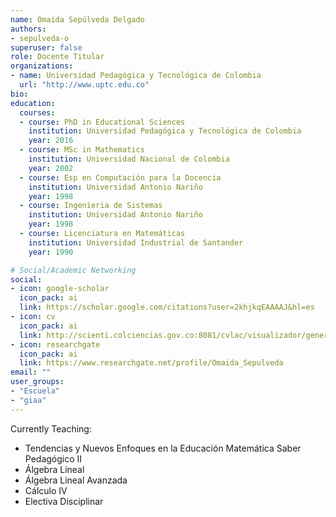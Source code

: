 ```yaml
---
name: Omaida Sepúlveda Delgado
authors:
- sepulveda-o
superuser: false
role: Docente Titular
organizations:
- name: Universidad Pedagógica y Tecnológica de Colombia
  url: "http://www.uptc.edu.co"
bio: 
education:
  courses:
  - course: PhD in Educational Sciences
    institution: Universidad Pedagógica y Tecnológica de Colombia
    year: 2016
  - course: MSc in Mathematics
    institution: Universidad Nacional de Colombia
    year: 2002
  - course: Esp en Computación para la Docencia
    institution: Universidad Antonio Nariño
    year: 1998
  - course: Ingenieria de Sistemas
    institution: Universidad Antonio Nariño
    year: 1998
  - course: Licenciatura en Matemáticas
    institution: Universidad Industrial de Santander
    year: 1990

# Social/Academic Networking
social:
- icon: google-scholar
  icon_pack: ai
  link: https://scholar.google.com/citations?user=2khjkqEAAAAJ&hl=es
- icon: cv
  icon_pack: ai
  link: http://scienti.colciencias.gov.co:8081/cvlac/visualizador/generarCurriculoCv.do?cod_rh=0000320056
- icon: researchgate
  icon_pack: ai
  link: https://www.researchgate.net/profile/Omaida_Sepulveda
email: ""
user_groups:
- "Escuela"
- "giaa"
---
```


Currently Teaching:
+ Tendencias y Nuevos Enfoques en la Educación Matemática Saber Pedagógico II
+ Álgebra Lineal
+ Álgebra Lineal Avanzada
+ Cálculo IV
+ Electiva Disciplinar
